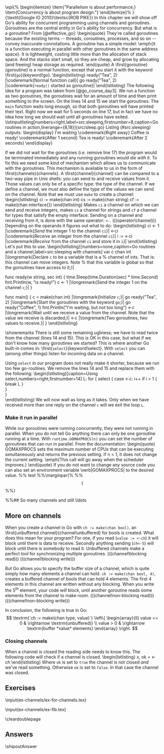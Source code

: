 \epi{%
\begin{itemize}
\item{"Parallelism is about performance;}
\item{Concurrency is about program design."}
\end{itemize}%
}{\textit{Google IO 2010}\\\textsc{ROB PIKE}}
In this chapter we will show off Go's ability for
concurrent programming using channels and goroutines. Goroutines
are the central entity in Go's ability for concurrency. But what
*is* a goroutine? From [@effective_go]:
\begin{quote}
They're called goroutines because the existing terms -- threads, coroutines,
processes, and so on -- convey inaccurate connotations. A goroutine has a simple
model: \emph{it is a function executing in parallel with other goroutines in the same
address space}. It is lightweight, costing little more than the allocation of
stack space. And the stacks start small, so they are cheap, and grow by
allocating (and freeing) heap storage as required.
\end{quote}
A \first{goroutine}{goroutine} is a normal function, except that you start
it with the keyword \first{`go`}{keyword!go}.
\begin{lstlisting}
ready("Tea", 2)	    |\coderemark{Normal function call}|
go ready("Tea", 2)  |\coderemark{`ready()` started as goroutine}|
\end{lstlisting}
The following idea for a program was taken from [@go_course_day3]. 
We run a function as two goroutines, the goroutines wait for an amount of
time and then print something to the screen. 
On the lines 14 and 15 we start the goroutines.
The `main` function
waits long enough, so that both goroutines will have printed their text. Right
now we wait for 5 seconds on line 17, but in fact we have no idea how
long we should wait until all goroutines have exited.
\lstinputlisting[numbers=right,label=src:sleeping,firstnumber=8,caption=Go routines in action,linerange={8,18}]{src/sleep.go}
Listing (#src:sleeping) outputs:
\begin{display}
I'm waiting         \coderemark{Right away}
Coffee is ready!    \coderemark{After 1 second}
Tea is ready!       \coderemark{After 2 seconds}
\end{display}

If we did not wait for the goroutines (i.e. remove line 17) the program
would be terminated immediately and any running goroutines would
*die with it*. 
To fix this we need some kind of mechanism which allows us to
communicate with the goroutines. This mechanism is available
to us in the form of \first{channels}{channels}. A
\first{channel}{channel} can be
compared to a two-way pipe in Unix shells: you can send to and receive
values from it. Those values can only be of a specific type: the
type of the channel. If we define a channel, we must also define the
type of the values we can send on the channel. Note that we must use
`make` to create a channel:
\begin{lstlisting}
ci := make(chan int)
cs := make(chan string)
cf := make(chan interface{})
\end{lstlisting}
Makes `ci` a channel on which we can send and receive integers,
makes `cs` a channel for strings and `cf` a channel for types
that satisfy the empty interface. 
Sending on a channel and receiving from it, is done with the same operator:
`<-`. (((operator!channel)))
Depending on the operands it figures out what to do:
\begin{lstlisting}
ci <- 1	    |\coderemark{*Send* the integer 1 to the channel `ci`}|
<-ci	    |\coderemark{*Receive* an integer from the channel `ci`}|
i := <-ci   |\coderemark{*Receive* from the channel `ci` and store it in `i`}|
\end{lstlisting}
Let's put this to use.
\begin{lstlisting}[numbers=none,caption=Go routines and a channel,label=src:sleeping with channels]
var c chan int |\longremark{Declare `c` to be a variable that is a %
channel of ints. That is: this channel can move integers. Note %
that this variable is global so that the goroutines have access to it;}|

func ready(w string, sec int) {
	time.Sleep(time.Duration(sec) * time.Second)
	fmt.Println(w, "is ready!")
	c <- 1	|\longremark{Send the integer 1 on the channel `c`;}|
}

func main() {
	c = make(chan int) |\longremark{Initialize `c`;}|
	go ready("Tea", 2) |\longremark{Start the goroutines with the keyword `go`;}|
	go ready("Coffee", 1)
	fmt.Println("I'm waiting, but not too long")
	<-c |\longremark{Wait until we receive a value from the channel. Note that the value we receive is discarded;}|
	<-c |\longremark{Two goroutines, two values to receive.}|
}
\end{lstlisting}

\showremarks
There is still some remaining ugliness; we have to read twice from
the channel (lines 14 and 15). This is OK in this case, but what if
we don't know how many goroutines we started? This is where another
Go built-in comes in: \first{`select`}{keyword!select}. With `select` you 
can (among other things) listen for incoming data on a channel.

Using `select` in our program does not really make it shorter,
because we run too few go\-routines. We remove the lines 14 and 15 and
replace them with the following:
\begin{lstlisting}[caption=Using select,numbers=right,firstnumber=14]
L: for {
	select {
	case <-c:
		i++ 
		if i > 1 { 
			break L
		}   
	}   
}   
\end{lstlisting}
We will now wait as long as it takes. Only when we have received more than
one reply on the channel `c` will we exit the loop `L`.

### Make it run in parallel
While our goroutines were running concurrently, they were not running in
parallel. When you do not tell Go anything there can only be one
goroutine running at a time. With `runtime.GOMAXPROCS(n)` you
can set the number of goroutines that can run in parallel. From
the documentation:
\begin{quote}
GOMAXPROCS sets the maximum number of CPUs that can be executing
simultaneously and returns the previous setting. If n < 1, it does not
change the current setting. \emph{This call will go away when the scheduler
improves.}
\end{quote}
If you do not want to change any source code you can also set an
environment variable \verb|GOMAXPROCS| to the desired value.
%% test
%%\marginpar{%
%%$$\left\{
%%\begin{array}{l}
%%\parbox{2cm}{
%%hallo Yppp hallo Yppp hallo Yppp
%%hallo Yppp hallo Yppp hallo Yppp
%%hallo Yppp
%%}
%%\end{array}
%%\right.$$
%%}

%%## So many channels and still \ldots
## More on channels

When you create a channel in Go with `ch := make(chan bool)`, 
an \first{unbuffered channel}{channel!unbuffered} for
bools is created. What does this mean for your program? For one, if you
read (`value := <-ch`) it will block until there is data to
receive. Secondly anything sending (`ch<-5`) will block until there
is somebody to read it. 
Unbuffered channels make a perfect tool for synchronizing multiple
goroutines.
(((channel!blocking read)))
(((channel!blocking write)))

But Go allows you to specify the buffer size of
a channel, which is quite simply how many elements a channel can hold.
`ch := make(chan bool, 4)`, creates a buffered channel of
bools that can hold 4 elements. The first 4 elements in this channel
are written without any blocking.
When you write the 5$^{th}$ element, your
code *will* block, until another goroutine reads some elements from the
channel to make room. 
(((channel!non-blocking read)))
(((channel!non-blocking write)))

In conclusion, the following is true in Go:
$$
\textrm{`ch := make(chan type, value)`}
\left\{
\begin{array}{ll}
value == 0 & \rightarrow \textrm{unbuffered)} \\
value >  0 & \rightarrow \textrm{buffer *value* elements}
\end{array}
\right.
$$

### Closing channels
When a channel is closed the reading side needs to know this.
The following code will check if a channel is closed.
\begin{lstlisting}
x, ok = <-ch
\end{lstlisting}
Where `ok` is set to `true` the channel is not closed
*and* we've read something.
Otherwise `ok` is set to `false`. In that case the channel
was closed.

## Exercises
\input{ex-channels/ex-for-channels.tex}

\input{ex-channels/ex-fib.tex}

\cleardoublepage
## Answers
\shipoutAnswer

